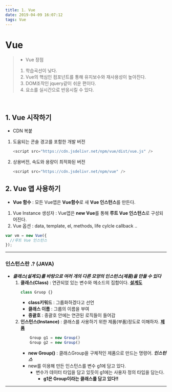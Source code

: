 ```yaml
---
title: 1. Vue
date: 2019-04-09 16:07:12
tags: Vue
---
```


# Vue

> - Vue 장점
>
> 1. 학습곡선이 낮다.
> 2. Vue의 핵심인 컴포넌트를 통해 유지보수와 재사용성이 높아진다.
> 3. DOM조작인 jquery같이 쉬운 편이다.
> 4. 요소를 실시간으로 반응시킬 수 있다.

<br/>

## 1. Vue 시작하기

- CDN 복붙

1. 도움되는 콘솔 경고를 포함한 개발 버전

   ```js
   <script src="https://cdn.jsdelivr.net/npm/vue/dist/vue.js" />
   ```

2. 상용버전, 속도와 용량이 최적화된 버전
   ```js
   <script src="https://cdn.jsdelivr.net/npm/vue" />
   ```

## 2. Vue 앱 사용하기

- **Vue 함수** : 모든 Vue앱은 **Vue함수**로 새 **Vue 인스턴스**를 만든다.

1. Vue Instance 생성자 : Vue앱은 **new Vue**를 통해 **루트 Vue 인스턴스**로 구성되어진다.
2. Vue 옵션 : data, template, el, methods, life cylcle callback ..

```js
var vm = new Vue({
  //루트 Vue 인스턴스
});
```

---

### 인스턴스란 .? (JAVA)

- **_클래스(설계도)를 바탕으로 여러 개의 다른 모양의 인스턴스(제품)을 만들 수 있다_**
  1. **클래스(Class)** : 연관되었 있는 변수와 메소드의 집합이다. **<u>설계도</u>**
     ```js
     class Gruop {}
     ```
     - **class키워드** : 그룹화하겠다고 선언
     - **클래스 이름** : 그룹의 이름을 부여
     - **중괄호** : 중괄호 안에는 연관된 로직들이 들어감
  2. **인스턴스(Instance)** : 클래스를 사용하기 위한 제품(부품)정도로 이해하자. **<u>제품</u>**
     ```js
         Group g1 = new Group()
         Group g2 = new Group()
     ```
     - **new Group()** : 클래스Group을 구체적인 제품으로 만드는 명령어. **_인스턴스_**
     - new를 이용해 만든 인스턴스를 변수 g1에 담고 있다.
       - 변수가 데이터 타입을 담고 있듯이 g1에는 사용자 정의 타입을 담는다.
         - **g1은 Group이라는 클래스를 담고 있다!!**
---

